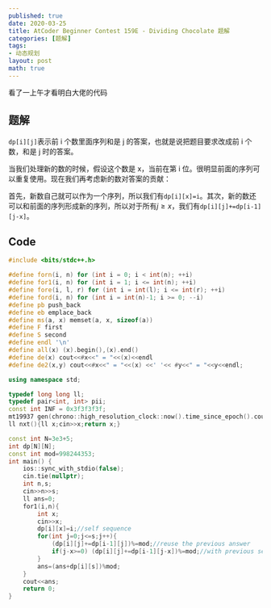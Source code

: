 ```yaml
---
published: true
date: 2020-03-25
title: AtCoder Beginner Contest 159E - Dividing Chocolate 题解
categories: [题解]
tags: 
- 动态规划
layout: post
math: true
---
```

看了一上午才看明白大佬的代码


## 题解

`dp[i][j]`表示前 i 个数里面序列和是 j 的答案，也就是说把题目要求改成前 i 个数，和是 j 时的答案。

当我们处理新的数的时候，假设这个数是 x，当前在第 i 位。很明显前面的序列可以重复使用。现在我们再考虑新的数对答案的贡献：

首先，新数自己就可以作为一个序列，所以我们有`dp[i][x]=i`。其次，新的数还可以和前面的序列形成新的序列，所以对于所有$j\ge x$，我们有`dp[i][j]+=dp[i-1][j-x]`。

## Code

```cpp
#include <bits/stdc++.h>

#define forn(i, n) for (int i = 0; i < int(n); ++i)
#define for1(i, n) for (int i = 1; i <= int(n); ++i)
#define fore(i, l, r) for (int i = int(l); i <= int(r); ++i)
#define ford(i, n) for (int i = int(n)-1; i >= 0; --i)
#define pb push_back
#define eb emplace_back
#define ms(a, x) memset(a, x, sizeof(a))
#define F first
#define S second
#define endl '\n'
#define all(x) (x).begin(),(x).end()
#define de(x) cout<<#x<<" = "<<(x)<<endl
#define de2(x,y) cout<<#x<<" = "<<(x) <<' '<< #y<<" = "<<y<<endl;

using namespace std;

typedef long long ll;
typedef pair<int, int> pii;
const int INF = 0x3f3f3f3f;
mt19937 gen(chrono::high_resolution_clock::now().time_since_epoch().count());
ll nxt(){ll x;cin>>x;return x;}

const int N=3e3+5;
int dp[N][N];
const int mod=998244353;
int main() {
    ios::sync_with_stdio(false);
    cin.tie(nullptr);
    int n,s;
    cin>>n>>s;
    ll ans=0;
    for1(i,n){
        int x;
        cin>>x;
        dp[i][x]=i;//self sequence
        for(int j=0;j<=s;j++){
            (dp[i][j]+=dp[i-1][j])%=mod;//reuse the previous answer
            if(j-x>=0) (dp[i][j]+=dp[i-1][j-x])%=mod;//with previous sequences
        }
        ans=(ans+dp[i][s])%mod;
    }
    cout<<ans;
    return 0;
}
```
